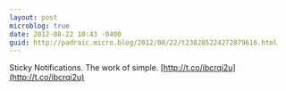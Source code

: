 ```yaml
---
layout: post
microblog: true
date: 2012-08-22 10:43 -0400
guid: http://padraic.micro.blog/2012/08/22/t238285224272879616.html
---
```

Sticky Notifications. The work of simple. [http://t.co/ibcrqi2u](http://t.co/ibcrqi2u)
